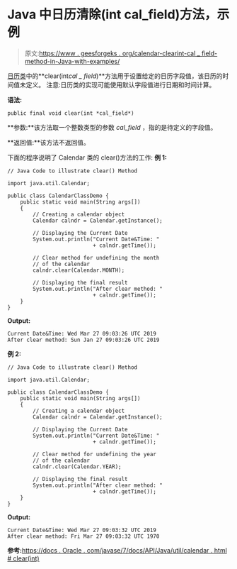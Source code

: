 # Java 中日历清除(int cal_field)方法，示例

> 原文:[https://www . geesforgeks . org/calendar-clearint-cal _ field-method-in-Java-with-examples/](https://www.geeksforgeeks.org/calendar-clearint-cal_field-method-in-java-with-examples/)

[日历类](https://www.geeksforgeeks.org/calendar-class-in-java-with-examples/)中的**clear(int*cal _ field*)**方法用于设置给定的日历字段值，该日历的时间值未定义。
注意:日历类的实现可能使用默认字段值进行日期和时间计算。

**语法:**

```
public final void clear(int *cal_field*)
```

**参数:**该方法取一个整数类型的参数 *cal_field* ，指的是待定义的字段值。

**返回值:**该方法不返回值。

下面的程序说明了 Calendar 类的 clear()方法的工作:
**例 1:**

```
// Java Code to illustrate clear() Method

import java.util.Calendar;

public class CalendarClassDemo {
    public static void main(String args[])
    {
        // Creating a calendar object
        Calendar calndr = Calendar.getInstance();

        // Displaying the Current Date
        System.out.println("Current Date&Time: "
                           + calndr.getTime());

        // Clear method for undefining the month
        // of the calendar
        calndr.clear(Calendar.MONTH);

        // Displaying the final result
        System.out.println("After clear method: "
                           + calndr.getTime());
    }
}
```

**Output:**

```
Current Date&Time: Wed Mar 27 09:03:26 UTC 2019
After clear method: Sun Jan 27 09:03:26 UTC 2019

```

**例 2:**

```
// Java Code to illustrate clear() Method

import java.util.Calendar;

public class CalendarClassDemo {
    public static void main(String args[])
    {
        // Creating a calendar object
        Calendar calndr = Calendar.getInstance();

        // Displaying the Current Date
        System.out.println("Current Date&Time: "
                           + calndr.getTime());

        // Clear method for undefining the year
        // of the calendar
        calndr.clear(Calendar.YEAR);

        // Displaying the final result
        System.out.println("After clear method: "
                           + calndr.getTime());
    }
}
```

**Output:**

```
Current Date&Time: Wed Mar 27 09:03:32 UTC 2019
After clear method: Fri Mar 27 09:03:32 UTC 1970

```

**参考:**[https://docs . Oracle . com/javase/7/docs/API/Java/util/calendar . html # clear(int)](https://docs.oracle.com/javase/7/docs/api/java/util/Calendar.html#clear(int))